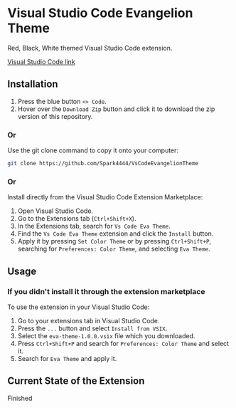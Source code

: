 # Visual Studio Code Evangelion Theme
Red, Black, White themed Visual Studio Code extension.

[Visual Studio Code link](https://marketplace.visualstudio.com/items/?itemName=Sigmabudanov.vs-code-eva-theme)

## Installation

1. Press the blue button `<> Code`.
2. Hover over the `Download Zip` button and click it to download the zip version of this repository.

### Or

Use the git clone command to copy it onto your computer:
```bash
git clone https://github.com/Spark4444/VsCodeEvangelionTheme
```

### Or

Install directly from the Visual Studio Code Extension Marketplace:
1. Open Visual Studio Code.
2. Go to the Extensions tab (`Ctrl+Shift+X`).
3. In the Extensions tab, search for `Vs Code Eva Theme`.
4. Find the `Vs Code Eva Theme` extension and click the `Install` button.
5. Apply it by pressing `Set Color Theme` or by pressing `Ctrl+Shift+P`, searching for `Preferences: Color Theme`, and selecting `Eva Theme`.

## Usage
### If you didn't install it through the extension marketplace
To use the extension in your Visual Studio Code:
1. Go to your extensions tab in Visual Studio Code.
2. Press the `...` button and select `Install from VSIX`.
3. Select the `eva-theme-1.0.0.vsix` file which you downloaded.
4. Press `Ctrl+Shift+P` and search for `Preferences: Color Theme` and select it.
5. Search for `Eva Theme` and apply it.

## Current State of the Extension
Finished
